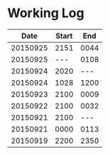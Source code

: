 # Working Log

|Date|Start|End|
|----|-----|---|
|20150925|2151|0044|
|20150925|---|0108|
|20150924|2020|---|
|20150924|1028|1200|
|20150923|2100|0009|
|20150922|2100|0032|
|20150921|2100|---|
|20150921|0000|0113|
|20150919|2200|2350|
